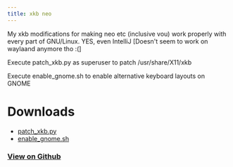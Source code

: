 ```yaml
---
title: xkb neo
---
```


My xkb modifications for making neo etc (inclusive vou) work properly with every part of GNU/Linux. YES, even IntelliJ \[Doesn't seem to work on waylaand anymore tho :(\]

Execute patch_xkb.py as superuser to patch /usr/share/X11/xkb

Execute enable_gnome.sh to enable alternative keyboard layouts on GNOME

# Downloads

- <a href="https://github.com/Surferlul/xkb_neo/releases/download/v1.1.0/patch_xkb.py">patch_xkb.py</a>
- <a href="https://github.com/Surferlul/xkb_neo/releases/download/v1.1.0/enable_gnome.sh">enable_gnome.sh</a>

### [View on Github](https://github.com/Surferlul/xkb_neo)

